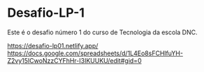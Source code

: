 # Desafio-LP-1
Este é o desafio número 1 do curso de Tecnologia da escola DNC.

https://desafio-lp01.netlify.app/
https://docs.google.com/spreadsheets/d/1L4Eo8sFCHlfuYH-Z2vy15ICwoNzzCYFhHr-I3IKUUKU/edit#gid=0

